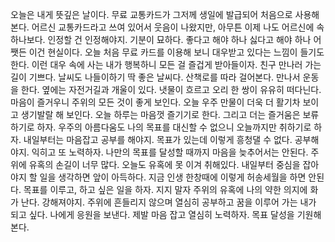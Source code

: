 
오늘은 내게 뜻깊은 날이다.
무료 교통카드가 그저께 생일에 발급되어 처음으로 사용해 본다.
어르신 교통카드라고 쓰여 있어서 웃음이 나왔지만, 아무튼 이제
나도 어르신에 속하나보다. 인정할 건 인정해야지. 기분이 묘하다. 
좋다고 해야 하나 싫다고 해야 하나 어쨋든 이건 현실이다.
오늘 처음 무료 카드를 이용해 보니 대우받고 있다는 느낌이 들기도 한다.
이런 대우 속에 사는 내가 행복하니 모든 걸 즐겁게 받아들이자.
친구 만나러 가는 길이 기쁘다. 날씨도 나들이하기 딱 좋은 날씨다.
산책로를 따라 걸어본다. 만나서 운동을 한다. 옆에는 자전거길과 개울이 있다.
냇물이 흐르고 오리 한 쌍이 유유히 떠다닌다.
마음이 즐거우니 주위의 모든 것이 좋게 보인다. 
오늘 우주 만물이 더욱 더 활기차 보이고 생기발랄 해 보인다.
오늘 하루는 마음껏 즐기기로 한다. 
그리고 더는 즐거움은 보류하기로 하자.
우주의 아름다움도 나의 목표를 대신할 수 없으니 오늘까지만 취하기로 하자.
내일부터는 마음잡고 공부를 해야지.
목표가 있는데 이렇게 흥청댈 수 없다. 공부해야지. 익히고 또 노력하자.
나만의 목표를 달성할 때까지 마음을 늦추어서는 안된다.
주위에 유혹의 손길이 너무 많다. 오늘도 유혹에 못 이겨 취해있다.
내일부터 중심을 잡아야지 할 일을 생각하면 앞이 아득하다.
지금 인생 한창때에 이렇게 허송세월을 하면 안된다.
목표를 이루고, 하고 싶은 일을 하자. 지지 말자 주위의 유혹에
나의 약한 의지에 화가 난다. 강해져야지.
주위에 흔들리지 않으며 열심히 공부하고 꿈을 이루어 가는 내가 되고 싶다.
나에게 응원을 보낸다. 제발 마음 잡고 열심히 노력하자.
목표 달성을 기원해 본다.



